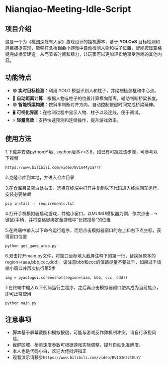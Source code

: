 # Nianqiao-Meeting-Idle-Script
## 项目介绍

这是一个为《桃园深处有人家》游戏设计的挂机脚本，基于 **YOLOv8** 目标检测和屏幕捕捉实现，能够在念桥相会小游戏中自动检测人物和柱子位置，智能按压空格键完成桥梁建造。从而节省时间和精力，让玩家可以更加轻松地享受游戏的其他内容。

## 功能特点

- 🟢 **实时目标检测**：利用 YOLO 模型识别人和柱子，并绘制检测框和中心点。
- 🔵 **自动距离计算**：根据人物与柱子的位置计算横向距离，辅助判断桥梁长度。
- 🟣 **智能桥梁构建**：按斜率判断对齐方向，自动控制按键时间完成桥梁延伸。
- 🖥 **可视化界面**：在检测过程中显示人物、柱子以及连线，便于调试。
- ⚡ **轻量高效**：支持快速预测和连续操作，提升游戏效率。

## 使用方法

1.下载并安装python环境，python版本>=3.8，如已有可跳过该步骤，可参考以下视频


    https://www.bilibili.com/video/BV1A44y1a7rT

2.克隆仓库到本地，并进入仓库目录

3.在仓库目录空白处右击，选择在终端中打开并复制以下代码进入终端回车运行，安装必要依赖

```
pip install -r requirements.txt
```

4.打开手机模拟器启动游戏，并缩小窗口，以MUMU模拟器为例，依次点击...->键鼠/手柄，并将空格键绑定至游戏中“长按搭桥”的位置

5.在终端中输入以下命令运行程序，而后点击模拟器窗口的左上和右下点坐标，获得窗口位置

```
python get_game_area.py
```

6.双击打开main.py文件，将窗口坐标填入截屏注释下的第一行，替换掉原本的region=(aaa,bbb,ccc,ddd)，请注意bbb和ccc的值请尽量不要过千，如果过千请缩小窗口并再次执行第5步

```
img = pyautogui.screenshot(region=(aaa, bbb, ccc, ddd))
```

7.在终端中输入以下代码运行主程序，之后再点击模拟器窗口使其成为当前焦点，即可正常使用

```
python main.py
```

## 注意事项

- 脚本基于屏幕截图和模拟按键，可能与游戏反作弊机制冲突，请自行承担风险。
- 截屏区域、桥梁速度参数可根据游戏实际调整，提升自动化准确度。
- 本人也是代码小白，欢迎大佬批评指正
- 观看演示请移步```https://www.bilibili.com/video/BV1QJn5ztELY/```
